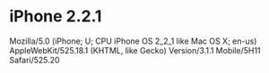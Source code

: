 # iPhone 2.2.1 #
Mozilla/5.0 (iPhone; U; CPU iPhone OS 2\_2\_1 like Mac OS X; en-us) AppleWebKit/525.18.1 (KHTML, like Gecko) Version/3.1.1 Mobile/5H11 Safari/525.20
